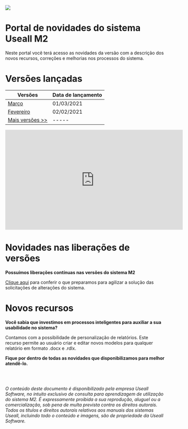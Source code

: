 
![](./Versões/2.0/Img/evolucao-lancamento.gif)

# Portal de novidades do sistema Useall M2

Neste portal você terá acesso as novidades da versão com a descrição dos novos recursos, correções e melhorias nos processos do sistema. 

# Versões lançadas
|Versões  |Data de lançamento| 
|--------|------------------|
|[Março](~/2.0/versao_2021/mes03_21.md)                        |   01/03/2021|
|[Fevereiro](~/2.0/versao_2021/mes02_21.md)                    |   02/02/2021|
|[Mais versões >> ](~/2.0/historico_versoes.md)                | -----   | 


<iframe width="560" height="315" src="https://www.youtube.com/embed/A_DSMp8T8jc" frameborder="0" allow="accelerometer; autoplay; clipboard-write; encrypted-media; gyroscope; picture-in-picture" allowfullscreen=""></iframe>

# Novidades nas liberações de versões

**Possuímos liberações contínuas nas versões do sistema M2**

[Clique aqui](./Versões/1.43/compras.md) para conferir o que preparamos para agilizar a solução das solicitações de alterações do sistema.


# Novos recursos

**Você sabia que investimos em processos inteligentes para auxiliar a sua usabilidade no sistema?**

Contamos com a possibilidade de personalização de relatórios. Este recurso permite ao usuário criar e editar novos modelos para qualquer relatório em formato .docx e .rdlx.

**Fique por dentro de todas as novidades que disponibilizamos para melhor atendê-lo.**  


<br><br>


<i>O conteúdo deste documento é disponibilizado pela empresa Useall Software, no intuito exclusivo de consulta para aprendizagem de utilização do sistema M2. É expressamente proibida a sua reprodução, aluguel ou a comercialização, sob pena de multa prevista contra os direitos autorais. Todos os títulos e direitos autorais relativos aos manuais dos sistemas Useall, incluindo todo o conteúdo e imagens, são de propriedade da Useall Software.</i>

</div>

<!--_____________________________
## Evoluções previstas

Confira as evoluções que estamos trabalhando.

Para saber mais clique [aqui](/2.0/Futuras_novidades/novas_evolucoes.md).

![](2.0/Img/evolucao-lancamento.gif) -->
